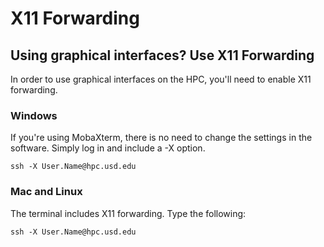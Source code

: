 # X11 Forwarding

## Using graphical interfaces? Use X11 Forwarding

In order to use graphical interfaces on the HPC, you'll need to enable X11 forwarding.

### Windows

If you're using MobaXterm, there is no need to change the settings in the software. Simply log in and include a -X option.

```
ssh -X User.Name@hpc.usd.edu
```

### Mac and Linux

The terminal includes X11 forwarding. Type the following:

```
ssh -X User.Name@hpc.usd.edu
```



